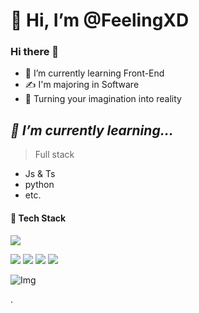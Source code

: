 # 👋 Hi, I’m @FeelingXD
### Hi there 👋

- 🌱 I’m currently learning Front-End 
- ✍ I'm majoring in Software
- 🥰 Turning your imagination into reality

##  _🌱 I’m currently learning..._

> Full stack 
- Js & Ts
- python
- etc.
#### 🔨 Tech Stack

<img src="https://img.shields.io/badge/React-000000?style=flat-square&logo=React&logoColor=blue"/></a> 

<img src="https://img.shields.io/badge/JavaScript-FFCD28?style=flat-square&logo=JavaScript&logoColor=white"/></a> 
<img src="https://img.shields.io/badge/Node.js-green?style=flat-square&logo=Node.js&logoColor=white"/></a> 
<img src="https://img.shields.io/badge/python-3776AB?style=flat-square&logo=python&logoColor=white"/></a> 
<img src="https://img.shields.io/badge/TypeScript-skyblue?style=flat-square&logo=typescript&logoColor=white"/></a> 
<!-- 
![FeelingXD's github stats](https://github-readme-stats.vercel.app/api?username=FeelingXD&show_icons=true&theme=tokyonight)
![Top Langs](https://github-readme-stats.vercel.app/api/top-langs/?username=FeelingXD&layout=compact&theme=tokyonight) -->

<!-- <img src="https://img.shields.io/badge/HTML-orange?style=flat-square&logo=HTML5&logoColor=white"/></a> 
<img src="https://img.shields.io/badge/CSS-blue?style=flat-square&logo=CSS3&logoColor=white"/></a>  -->

![Img](https://media.csesoc.org.au/content/images/2021/10/Screen-Shot-2021-10-20-at-20.09.33.png)

.
